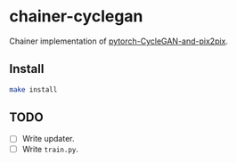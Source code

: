 # chainer-cyclegan

Chainer implementation of [pytorch-CycleGAN-and-pix2pix](https://github.com/junyanz/pytorch-CycleGAN-and-pix2pix).

## Install

```bash
make install
```

## TODO

- [ ] Write updater.
- [ ] Write `train.py`.
